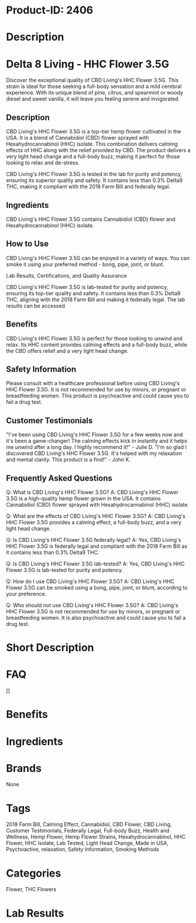 # Product-ID: 2406

# Description

<div class="flex flex-grow flex-col gap-3">
<div class="flex flex-col items-start gap-4 whitespace-pre-wrap break-words">
<div class="markdown prose w-full break-words dark:prose-invert dark">
<h1>Delta 8 Living - HHC Flower 3.5G</h1>
<p>Discover the exceptional quality of CBD Living's HHC Flower 3.5G. This strain is ideal for those seeking a full-body sensation and a mild cerebral experience. With its unique blend of pine, citrus, and spearmint or woody diesel and sweet vanilla, it will leave you feeling serene and invigorated.</p>
<h2>Description</h2>
<p>CBD Living's HHC Flower 3.5G is a top-tier hemp flower cultivated in the USA. It is a blend of Cannabidiol (CBD) flower sprayed with Hexahydrocannabinol (HHC) isolate. This combination delivers calming effects of HHC along with the relief provided by CBD. The product delivers a very light head change and a full-body buzz, making it perfect for those looking to relax and de-stress.</p>
<p>CBD Living's HHC Flower 3.5G is tested in the lab for purity and potency, ensuring its superior quality and safety. It contains less than 0.3% Delta9 THC, making it compliant with the 2018 Farm Bill and federally legal.</p>
<h2>Ingredients</h2>
<p>CBD Living's HHC Flower 3.5G contains Cannabidiol (CBD) flower and Hexahydrocannabinol (HHC) isolate.</p>
<h2>How to Use</h2>
<p>CBD Living's HHC Flower 3.5G can be enjoyed in a variety of ways. You can smoke it using your preferred method - bong, pipe, joint, or blunt.</p>
<p>Lab Results, Certifications, and Quality Assurance</p>
<p>CBD Living's HHC Flower 3.5G is lab-tested for purity and potency, ensuring its top-tier quality and safety. It contains less than 0.3% Delta9 THC, aligning with the 2018 Farm Bill and making it federally legal. The lab results can be accessed</p>
<h2>Benefits</h2>
<p>CBD Living's HHC Flower 3.5G is perfect for those looking to unwind and relax. Its HHC content provides calming effects and a full-body buzz, while the CBD offers relief and a very light head change.</p>
<h2>Safety Information</h2>
<p>Please consult with a healthcare professional before using CBD Living's HHC Flower 3.5G. It is not recommended for use by minors, or pregnant or breastfeeding women. This product is psychoactive and could cause you to fail a drug test.</p>
<h2>Customer Testimonials</h2>
<p>"I've been using CBD Living's HHC Flower 3.5G for a few weeks now and it's been a game-changer! The calming effects kick in instantly and it helps me unwind after a long day. I highly recommend it!" - Julie D. "I'm so glad I discovered CBD Living's HHC Flower 3.5G. It's helped with my relaxation and mental clarity. This product is a find!" - John K.</p>
<h2>Frequently Asked Questions</h2>
<p>Q: What is CBD Living's HHC Flower 3.5G? A: CBD Living's HHC Flower 3.5G is a high-quality hemp flower grown in the USA. It contains Cannabidiol (CBD) flower sprayed with Hexahydrocannabinol (HHC) isolate.</p>
<p>Q: What are the effects of CBD Living's HHC Flower 3.5G? A: CBD Living's HHC Flower 3.5G provides a calming effect, a full-body buzz, and a very light head change.</p>
<p>Q: Is CBD Living's HHC Flower 3.5G federally legal? A: Yes, CBD Living's HHC Flower 3.5G is federally legal and compliant with the 2018 Farm Bill as it contains less than 0.3% Delta9 THC.</p>
<p>Q: Is CBD Living's HHC Flower 3.5G lab-tested? A: Yes, CBD Living's HHC Flower 3.5G is lab-tested for purity and potency.</p>
<p>Q: How do I use CBD Living's HHC Flower 3.5G? A: CBD Living's HHC Flower 3.5G can be smoked using a bong, pipe, joint, or blunt, according to your preference.</p>
<p>Q: Who should not use CBD Living's HHC Flower 3.5G? A: CBD Living's HHC Flower 3.5G is not recommended for use by minors, or pregnant or breastfeeding women. It is also psychoactive and could cause you to fail a drug test.</p>
</div>
</div>
</div>


# Short Description



# FAQ
[]

# Benefits



# Ingredients



# Brands

None

# Tags

2018 Farm Bill, Calming Effect, Cannabidiol, CBD Flower, CBD Living, Customer Testimonials, Federally Legal, Full-body Buzz, Health and Wellness, Hemp Flower, Hemp Flower Strains, Hexahydrocannabinol, HHC Flower, HHC Isolate, Lab Tested, Light Head Change, Made in USA, Psychoactive, relaxation, Safety Information, Smoking Methods

# Categories

Flower, THC Flowers

# Lab Results
